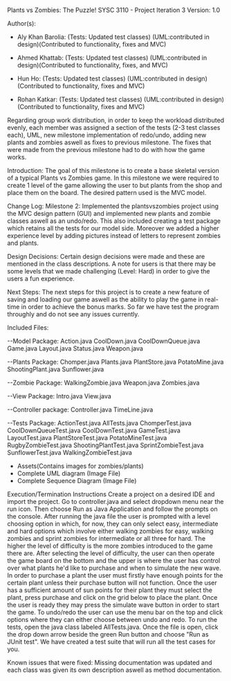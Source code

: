 Plants vs Zombies: The Puzzle!
SYSC 3110 - Project Iteration 3
Version: 1.0

Author(s): 
- Aly Khan Barolia: (Tests: Updated test classes) (UML:contributed in design)(Contributed to functionality, fixes and MVC)

- Ahmed Khattab: (Tests: Updated test classes) (UML:contributed in design)(Contributed to functionality, fixes, and MVC)

- Hun Ho: (Tests: Updated test classes) (UML:contributed in design)(Contributed to functionality, fixes and MVC)

- Rohan Katkar: (Tests: Updated test classes) (UML:contributed in design)(Contributed to functionality, fixes and MVC)

Regarding group work distribution, in order to keep the workload distributed evenly, each member was assigned a section of the tests (2-3 test classes each), UML, new milestone implementation of redo/undo, adding new plants and zombies aswell as fixes to previous milestone. The fixes that were made from the previous milestone had to do with how the game works.

Introduction:
The goal of this milestone is to create a base skeletal version of a typical Plants vs Zombies game. In this milestone we were required to create 1 level of the game allowing the user to but plants from the shop and place them on the board. The desired pattern used is the MVC model. 

Change Log: 
Milestone 2: Implemented the plantsvszombies project using the MVC design pattern (GUI) and implemented new plants and zombie classes aswell as an undo/redo. This also included creating a test package which retains all the tests for our model side. Moreover we added a higher experience level by adding pictures instead of letters to represent zombies and plants.

Design Decisions: Certain design decisions were made and these are mentioned in the class descriptions. A note for users is that there may be some levels that we made challenging (Level: Hard) in order to give the users a fun experience.

Next Steps:
The next steps for this project is to create a new feature of saving and loading our game aswell as the ability to play the game in real-time in order to achieve the bonus marks. So far we have test the program throughly and do not see any issues currently.

Included Files:

--Model Package:
Action.java
CoolDown.java
CoolDownQueue.java
Game.java
Layout.java
Status.java
Weapon.java

--Plants Package:
Chomper.java
Plants.java
PlantStore.java
PotatoMine.java
ShootingPlant.java
Sunflower.java

--Zombie Package:
WalkingZombie.java
Weapon.java
Zombies.java

--View Package:
Intro.java
View.java

--Controller package:
Controller.java
TimeLine.java

--Tests Package:
ActionTest.java
AllTests.java
ChomperTest.java
CoolDownQueueTest.java
CoolDownTest.java
GameTest.java
LayoutTest.java
PlantStoreTest.java
PotatoMineTest.java
RugbyZombieTest.java
ShootingPlantTest.java
SprintZombieTest.java
SunflowerTest.java
WalkingZombieTest.java
- Assets(Contains images for zombies/plants)
- Complete UML diagram (Image File)
- Complete Sequence Diagram (Image File)

Execution/Termination Instructions
Create a project on a desired IDE and import the project. Go to controller.java and select dropdown menu near the run icon. Then choose Run as Java Application and follow the prompts on the console.
After running the java file the user is prompted with a level choosing option in which, for now, they can only select easy, intermediate and hard options which involve either walking zombies for easy, walking zombies and sprint zombies for intermediate or all three for hard. The higher the level of difficulty is the more zombies introduced to the game there are.
After selecting the level of difficulty, the user can then operate the game board on the bottom and the upper is where the user has control over what plants he'd like to purchase and when to simulate the new wave. In order to purchase a plant the user must firstly have enough points for the certain plant unless their purchase button will not function. Once the user has a sufficient amount of sun points for their plant they must select the plant, press purchase and click on the grid below to place the plant. Once the user is ready they may press the simulate wave button in order to start the game.
To undo/redo the user can use the menu bar on the top and click options where they can either choose between undo and redo.
To run the tests, open the java class labeled AllTests.java. Once the file is open, click the drop down arrow beside the green Run button and choose "Run as JUnit test". We have created a test suite that will run all the test cases for you.
 
Known issues that were fixed: Missing documentation was updated and each class was given its own description aswell as method documentation.
